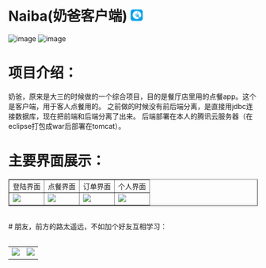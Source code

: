 # Naiba(奶爸客户端) <img src="https://github.com/TanXinKui/Naiba/raw/master/app/src/main/res/drawable/applogo.png" width="25" >
![image](https://img.shields.io/badge/Naiba-客户端-brightgreen.svg?style=plastic)
![image](https://img.shields.io/badge/Naiba-v1.0.0-blue.svg?style=plastic)
# 项目介绍：
奶爸，原来是大三的时候做的一个综合项目，目的是餐厅店里用的点餐app。这个是客户端，用于客人点餐用的。
之前做的时候没有前后端分离，是直接用jdbc连接数据库，现在把前端和后端分离了出来。
后端部署在本人的腾讯云服务器（在eclipse打包成war后部署在tomcat）。
# 主要界面展示：
<table border="1">
<tr>
<td><center>登陆界面</center></td>
<td><center>点餐界面</center></td>
<td><center>订单界面</center></td>
<td><center>个人界面</center></td>
</tr>
<tr>
<td><img src="http://www.tanxinkui.cn/tonxokTempFiles/naibaClient/login.jpg" width="120" ></td>
<td><img src="http://www.tanxinkui.cn/tonxokTempFiles/naibaClient/order.jpg" width="120" ></td>
<td><img src="http://www.tanxinkui.cn/tonxokTempFiles/naibaClient/list.jpg" width="120" ></td>
<td><img src="http://www.tanxinkui.cn/tonxokTempFiles/naibaClient/client.jpg" width="120" ></td>
</tr>
</table></br>
# 朋友，前方的路太遥远，不如加个好友互相学习：</br></br>
<table border="0">
<tr>
<td><img src="http://www.tanxinkui.cn/tonxokTempFiles/wechat.jpg" width="200" ></td>
<td><img src="http://www.tanxinkui.cn/tonxokTempFiles/qq.jpg" width="200" ></td>
</tr>

